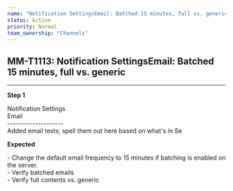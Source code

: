 ```yaml
---
name: "Notification SettingsEmail: Batched 15 minutes, full vs. generic"
status: Active
priority: Normal
team_ownership: "Channels"
---
```


## MM-T1113: Notification SettingsEmail: Batched 15 minutes, full vs. generic

---

**Step 1**

Notification Settings\
Email\
\--------------------\
Added email tests; spell them out here based on what's in Se

**Expected**

\- Change the default email frequency to 15 minutes if batching is enabled on the server.\
\- Verify batched emails\
\- Verify full contents vs. generic
